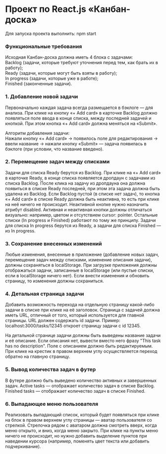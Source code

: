 # Проект по React.js «Канбан-доска»

Для запуска проекта выполнить: npm start

### Функциональные требования
Исходная Канбан-доска должна иметь 4 блока с задачами:
<br /> Backlog (задачи, которые требуют уточнения перед тем, как брать их в работу);
<br /> Ready (задачи, которые могут быть взяты в работу);
<br /> In progress (задачи, которые уже в работе);
<br /> Finished (законченные задачи).


### 1. Добавление новой задачи
Первоначально каждая задача всегда размещается в бэклоге — для анализа. При клике на кнопку «+ Add card» в карточке Backlog должно появляться поле ввода в конце списка, между последней задачей и кнопкой. При этом кнопка «+ Add card» должна меняться на «Submit». 

Алгоритм добавления задачи:  
Нажали кнопку «+ Add card» → появилось поле для редактирования → ввели название → нажали кнопку «Submit» — задача появилась в бэклоге (при условии, что название введено).

### 2. Перемещение задач между списками
Задачи для списка Ready берутся из Backlog. При клике на «+ Add card» в карточке Ready, в конце списка появляется дропдаун с задачами из списка Backlog. После клика на задачу из дропдауна она должна появиться в списке Ready последней, при этом эта задача должна быть удалена из Backlog.
Если Backlog пустой (в списке нет задач), то кнопка «+ Add card» в списке Ready должна быть неактивна, то есть при клике на неё ничего не происходит. Неактивной кнопке нужно назначить атрибут disabled. Активная и неактивная кнопки должны отличаться визуально: например, цветом и отсутствием cursor: pointer.
Остальные списки (In progress и Finished) работают по тому же принципу. Задачи для списка In progress берутся из Ready, а задачи для списка Finished — из In progress.

### 3. Сохранение внесенных изменений
Любые изменения, внесенные в приложение (добавление новых задач, перемещение задач между списками, изменение описания задачи), должны сохраняться в localStorage.
При загрузке приложения должны отображаться задачи, записанные в localStorage (или пустые списки, если в localStorage ничего нет). Если внести изменения и обновить страницу, то изменения должны сохраниться.

### 4. Детальная страница задачи
Добавить возможность перехода на отдельную страницу какой-либо задачи в списке при клике на её заголовок. Страница с задачей должна иметь URL, отличный от того, который используется для главной страницы. URL должен содержать id задачи. Пример: localhost:3000/tasks/12345 откроет страницу задачи с id 12345.

На детальной странице задачи должны быть выведены название задачи и её описание. Если описания нет, вывести вместо него фразу "This task has no description". Поле с описанием должно быть редактируемым. При клике на крестик в правом верхнем углу осуществляется переход обратно на главную страницу.

### 5. Вывод количества задач в футер
В футере должно быть выведено количество активных и завершенных задач.
Active tasks — отображает количество задач в списке Backlog.
Finished tasks — отображает количество задач в списке Finished.

### 6. Выпадающее меню пользователя
Реализовать выпадающий список, который будет появляться при клике на блок в правом верхнем углу страницы — аватар пользователя со стрелкой. Стрелочка рядом с аватаром должна смотреть вверх, когда меню открыто, и вниз, когда меню закрыто. При клике на пункты меню ничего не происходит, но нужно добавить выделение пунктов при наведении курсора (например, поменять цвет текста или добавить подчеркивание).

